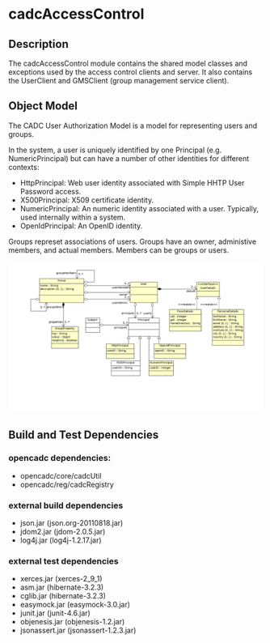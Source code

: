 # cadcAccessControl

## Description
The cadcAccessControl module contains the shared model classes and exceptions used by the access control clients and server.  It also contains the UserClient and GMSClient (group management service client).

## Object Model
The CADC User Authorization Model is a model for representing users and groups.

In the system, a user is uniquely identified by one Principal (e.g. NumericPrincipal) but can have a number of other  identities for different contexts:

- HttpPrincipal: Web user identity associated with Simple HHTP User Password access.
- X500Principal: X509 certificate identity.
- NumericPrincipal: An numeric identity associated with a user. Typically, used internally within a system.
- OpenIdPrincipal: An OpenID identity.

Groups represet associations of users. Groups have an owner, administive members, and actual members.  Members can be groups or users.

![User Object Model](doc/AccessControl.png)

## Build and Test Dependencies

### opencadc dependencies:
- opencadc/core/cadcUtil
- opencadc/reg/cadcRegistry

### external build dependencies
- json.jar (json.org-20110818.jar)
- jdom2.jar (jdom-2.0.5.jar)
- log4j.jar (log4j-1.2.17.jar)

### external test dependencies
- xerces.jar (xerces-2_9_1)
- asm.jar (hibernate-3.2.3)
- cglib.jar (hibernate-3.2.3)
- easymock.jar (easymock-3.0.jar)
- junit.jar (junit-4.6.jar)
- objenesis.jar (objenesis-1.2.jar)
- jsonassert.jar (jsonassert-1.2.3.jar)

